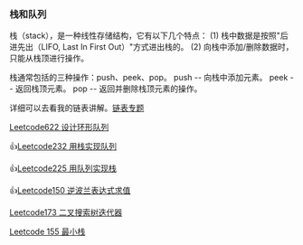### 栈和队列

栈（stack），是一种线性存储结构，它有以下几个特点：
(1) 栈中数据是按照"后进先出（LIFO, Last In First Out）"方式进出栈的。
(2) 向栈中添加/删除数据时，只能从栈顶进行操作。

栈通常包括的三种操作：push、peek、pop。
push -- 向栈中添加元素。
peek -- 返回栈顶元素。
pop  -- 返回并删除栈顶元素的操作。

详细可以去看我的链表讲解。[链表专题](linkedlist/)

[Leetcode622 设计环形队列](stack_queue/leetcode622.md)

:thumbsup:[Leetcode232 用栈实现队列](stack_queue/leetcode232.md)

:thumbsup:[Leetcode225 用队列实现栈](stack_queue/leetcode225.md)

:thumbsup:[Leetcode150 逆波兰表达式求值](stack_queue/leetcode150.md)

[Leetcode173 二叉搜索树迭代器](stack_queue/leetcode173.md)

[Leetcode 155 最小栈](stack_queue/leetcode155.md)










